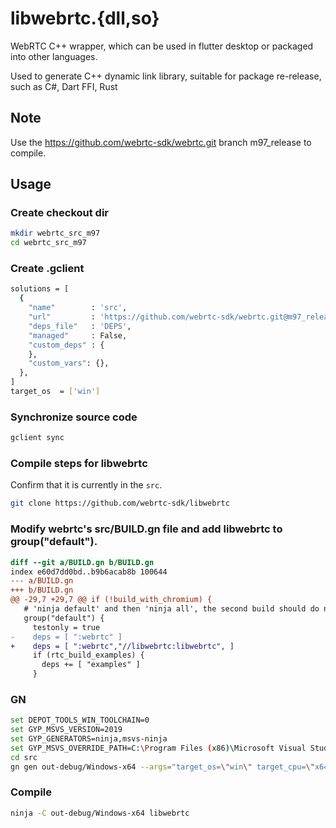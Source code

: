 # libwebrtc.{dll,so}

WebRTC C++ wrapper, which can be used in flutter desktop or packaged into other languages.

Used to generate C++ dynamic link library, suitable for package re-release, such as C#, Dart FFI, Rust

## Note

Use the https://github.com/webrtc-sdk/webrtc.git branch m97_release to compile.

## Usage

### Create checkout dir

```bash
mkdir webrtc_src_m97
cd webrtc_src_m97
```

### Create .gclient

```bash
solutions = [
  {
    "name"        : 'src',
    "url"         : 'https://github.com/webrtc-sdk/webrtc.git@m97_release',
    "deps_file"   : 'DEPS',
    "managed"     : False,
    "custom_deps" : {
    },
    "custom_vars": {},
  },
]
target_os  = ['win']
```

### Synchronize source code

```bash
gclient sync
```

### Compile steps for libwebrtc

Confirm that it is currently in the `src`.

```bash
git clone https://github.com/webrtc-sdk/libwebrtc
```

### Modify webrtc's src/BUILD.gn file and add libwebrtc to group("default").

```patch
diff --git a/BUILD.gn b/BUILD.gn
index e60d7dd0bd..b9b6acab8b 100644
--- a/BUILD.gn
+++ b/BUILD.gn
@@ -29,7 +29,7 @@ if (!build_with_chromium) {
   # 'ninja default' and then 'ninja all', the second build should do no work.
   group("default") {
     testonly = true
-    deps = [ ":webrtc" ]
+    deps = [ ":webrtc","//libwebrtc:libwebrtc", ]
     if (rtc_build_examples) {
       deps += [ "examples" ]
     }
```

### GN

```bash
set DEPOT_TOOLS_WIN_TOOLCHAIN=0
set GYP_MSVS_VERSION=2019
set GYP_GENERATORS=ninja,msvs-ninja
set GYP_MSVS_OVERRIDE_PATH=C:\Program Files (x86)\Microsoft Visual Studio\2019\Community
cd src
gn gen out-debug/Windows-x64 --args="target_os=\"win\" target_cpu=\"x64\" is_component_build=false is_clang=true is_debug=true rtc_use_h264=true ffmpeg_branding=\"Chrome\" rtc_include_tests=false rtc_build_examples=false libwebrtc_desktop_capture=true" --ide=vs2019
```

### Compile

```bash
ninja -C out-debug/Windows-x64 libwebrtc
```
